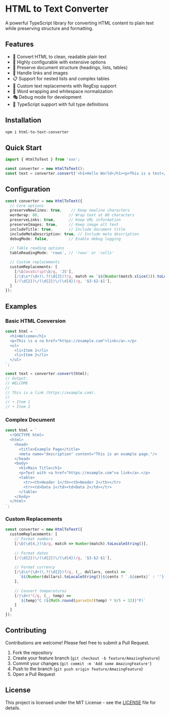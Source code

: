 # HTML to Text Converter

A powerful TypeScript library for converting HTML content to plain text while preserving structure and formatting.


## Features

- 🎯 Convert HTML to clean, readable plain text
- 🔧 Highly configurable with extensive options
- 📝 Preserve document structure (headings, lists, tables)
- 🔗 Handle links and images
- 📋 Support for nested lists and complex tables
- 🎨 Custom text replacements with RegExp support
- 📏 Word wrapping and whitespace normalization
- 🎭 Debug mode for development
- 📖 TypeScript support with full type definitions

## Installation

```bash
npm i html-to-text-converter
```

## Quick Start

```typescript
import { HtmlToText } from 'xxx';

const converter = new HtmlToText();
const text = converter.convert('<h1>Hello World</h1><p>This is a test</p>');
```

## Configuration

```typescript
const converter = new HtmlToText({
  // Core options
  preserveNewlines: true,    // Keep newline characters
  wordwrap: 80,             // Wrap text at 80 characters
  preserveLinks: true,      // Keep URL information
  preserveImages: true,     // Keep image alt text
  includeTitle: true,       // Include document title
  includeMetaDescription: true, // Include meta description
  debugMode: false,         // Enable debug logging
  
  // Table reading options
  tableReadingMode: 'rows', // 'rows' or 'cells'

  // Custom replacements
  customReplacements: [
    [/\bJavaScript\b/g, 'JS'],
    [/\$\s*(\d+)\.?(\d{2})?/g, match => `$${Number(match.slice(1)).toLocaleString()}`],
    [/(\d{2})\/(\d{2})\/(\d{4})/g, '$3-$2-$1'],
  ]
});
```

## Examples

### Basic HTML Conversion

```typescript
const html = `
  <h1>Welcome</h1>
  <p>This is a <a href="https://example.com">link</a>.</p>
  <ul>
    <li>Item 1</li>
    <li>Item 2</li>
  </ul>
`;

const text = converter.convert(html);
// Output:
// WELCOME
//
// This is a link (https://example.com).
//
// • Item 1
// • Item 2
```

### Complex Document

```typescript
const html = `
  <!DOCTYPE html>
  <html>
    <head>
      <title>Example Page</title>
      <meta name="description" content="This is an example page."/>
    </head>
    <body>
      <h1>Main Title</h1>
      <p>Text with <a href="https://example.com">a link</a>.</p>
      <table>
        <tr><th>Header 1</th><th>Header 2</th></tr>
        <tr><td>Data 1</td><td>Data 2</td></tr>
      </table>
    </body>
  </html>
`;
```

### Custom Replacements

```typescript
const converter = new HtmlToText({
  customReplacements: [
    // Format numbers
    [/\b(\d{4,})\b/g, match => Number(match).toLocaleString()],
    
    // Format dates
    [/(\d{2})\/(\d{2})\/(\d{4})/g, '$3-$2-$1'],
    
    // Format currency
    [/\$\s*(\d+)\.?(\d{2})?/g, (_, dollars, cents) => 
      `$${Number(dollars).toLocaleString()}${cents ? `.${cents}` : ''}`
    ],
    
    // Convert temperatures
    [/(\d+)°C/g, (_, temp) => 
      `${temp}°C (${Math.round(parseInt(temp) * 9/5 + 32)}°F)`
    ]
  ]
});
```


## Contributing

Contributions are welcome! Please feel free to submit a Pull Request.

1. Fork the repository
2. Create your feature branch (`git checkout -b feature/AmazingFeature`)
3. Commit your changes (`git commit -m 'Add some AmazingFeature'`)
4. Push to the branch (`git push origin feature/AmazingFeature`)
5. Open a Pull Request

## License

This project is licensed under the MIT License - see the [LICENSE](LICENSE) file for details.